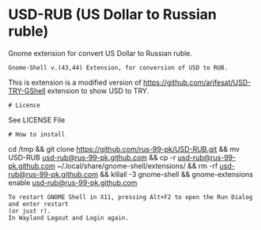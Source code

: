 # USD-RUB (US Dollar to Russian ruble)
Gnome extension for convert US Dollar to Russian ruble.
```
Gnome-Shell v.(43,44) Extension, for conversion of USD to RUB.
```
This is extension is a modified  version of https://github.com/arifesat/USD-TRY-GShell extension to show USD to TRY.


```
# Licence
```
See LICENSE File


```
# How to install
```
cd /tmp && git clone https://github.com/rus-99-pk/USD-RUB.git && mv USD-RUB usd-rub@rus-99-pk.github.com && cp -r usd-rub@rus-99-pk.github.com ~/.local/share/gnome-shell/extensions/ && rm -rf usd-rub@rus-99-pk.github.com && killall -3 gnome-shell && gnome-extensions enable usd-rub@rus-99-pk.github.com


```
To restart GNOME Shell in X11, pressing Alt+F2 to open the Run Dialog and enter restart 
(or just r). 
In Wayland Logout and Login again.

